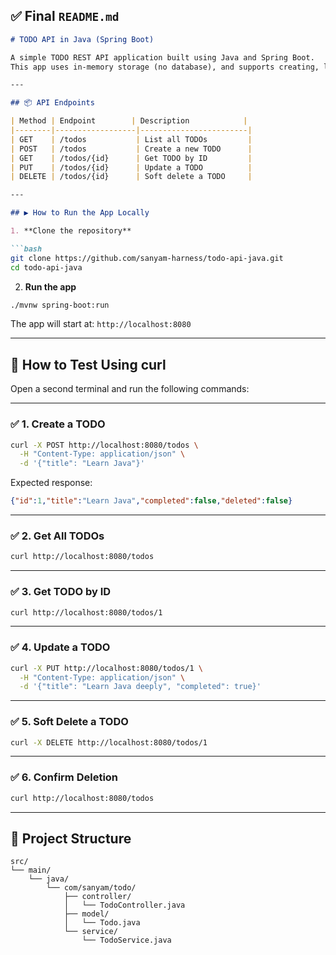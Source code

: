 ## ✅ Final `README.md` 

````markdown
# TODO API in Java (Spring Boot)

A simple TODO REST API application built using Java and Spring Boot.  
This app uses in-memory storage (no database), and supports creating, listing, updating, retrieving, and soft-deleting TODO items.

---

## 📦 API Endpoints

| Method | Endpoint        | Description            |
|--------|------------------|------------------------|
| GET    | /todos           | List all TODOs         |
| POST   | /todos           | Create a new TODO      |
| GET    | /todos/{id}      | Get TODO by ID         |
| PUT    | /todos/{id}      | Update a TODO          |
| DELETE | /todos/{id}      | Soft delete a TODO     |

---

## ▶️ How to Run the App Locally

1. **Clone the repository**

```bash
git clone https://github.com/sanyam-harness/todo-api-java.git
cd todo-api-java
````

2. **Run the app**

```bash
./mvnw spring-boot:run
```

The app will start at:
`http://localhost:8080`

---

## 🧪 How to Test Using curl

Open a second terminal and run the following commands:

---

### ✅ 1. Create a TODO

```bash
curl -X POST http://localhost:8080/todos \
  -H "Content-Type: application/json" \
  -d '{"title": "Learn Java"}'
```

Expected response:

```json
{"id":1,"title":"Learn Java","completed":false,"deleted":false}
```

---

### ✅ 2. Get All TODOs

```bash
curl http://localhost:8080/todos
```

---

### ✅ 3. Get TODO by ID

```bash
curl http://localhost:8080/todos/1
```

---

### ✅ 4. Update a TODO

```bash
curl -X PUT http://localhost:8080/todos/1 \
  -H "Content-Type: application/json" \
  -d '{"title": "Learn Java deeply", "completed": true}'
```

---

### ✅ 5. Soft Delete a TODO

```bash
curl -X DELETE http://localhost:8080/todos/1
```

---

### ✅ 6. Confirm Deletion

```bash
curl http://localhost:8080/todos
```

---

## 📁 Project Structure

```
src/
└── main/
    └── java/
        └── com/sanyam/todo/
            ├── controller/
            │   └── TodoController.java
            ├── model/
            │   └── Todo.java
            └── service/
                └── TodoService.java
```
